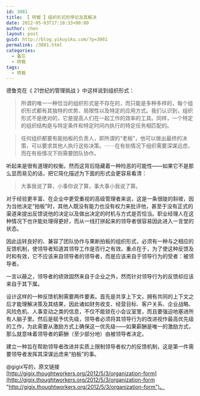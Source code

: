 ```yaml
---
id: 3081
title: 【 转载 】组织形式的悖论及其解决
date: 2012-05-03T17:10:33+00:00
author: chen
layout: post
guid: http://blog.yikuyiku.com/?p=3081
permalink: /3081.html
categories:
  - 备忘
  - 转载
tags:
  - 转载
---
```

德鲁克在《 21世纪的管理挑战 》中这样说到组织形式：

> 所谓的唯一一种恰当的组织形式是不存在的，而只能是多种多样的，每个组织形式都有其独特的优势、局限性以及特定的应用方式。我们认识到，组织形式不是绝对的，它是提高人们在一起工作的效率的工具。同样，一个特定的组织结构是与特定条件和特定时间内执行的特定任务相匹配的。
      
> 任何组织都要有能拍板的负责人，即所谓的“老板”，他可以做出最终的决策，可以要求其他人执行这些决策。⋯⋯在有些情况下组织需要深谋远虑，而在有些情况下则需要团队协作。 

听起来是很有道理的权衡。然而这背后隐藏着一种险恶的可能性——如果它不是那么显而易见的话，把它简化描述为下面的形式会更容易看清：

> 大事我说了算，小事你说了算，事大事小我说了算。 

对于经验更丰富、在企业中更受重视的高级管理者来说，这是一条很陡的斜坡，因为当他决定“拍板”时，其他人既没有能力也没有权力来批评他，甚至于没有正式的渠道来提出反馈说他的决定以及做出决定的时机与方式是否恰当。职业经理人在这种情况下也许能处理得更好，而从一线打拼起来的领导者很容易因此进入一言堂的状态。

因此运转良好的、兼容了团队协作与果断拍板的组织形式，必须有一种与之相应的反馈机制，使领导者知道其领导工作是否行之有效。重点在于，为了使这种反馈及时和有效，它不应该来自领导者的领导者，而是应该来自于领导行为的受者：被领导者。

一言以蔽之，领导者的绩效固然来自于企业之外，然而针对领导行为的反馈却应该来自于其下属。

设计这样的一种反馈机制需要两件要素。首先是共享上下文，拥有共同的上下文之后才能理解决策及其结果，因此诸如财务收支、经营目标、客户关系、企业战略、风险危机、人事变动之类的信息，不仅不能锁在小会议室里，而且要强迫地塞进所有人脑子里。然后是赋予优先级，领导者必须将其领导行为的改进视作最高优先级的工作，为此需要从激励方式上确保这一优先级——如果薪酬是唯一的激励方式，那么就意味着领导者的薪酬（至少部分地）由被领导者决定。

建立一种旨在帮助领导者改进并实质上限制领导者权力的反馈机制，这是第一件需要领导者发挥其深谋远虑来“拍板”的事。

@gigix写的，原文链接[http://gigix.thoughtworkers.org/2012/5/3/organization-form](http://gigix.thoughtworkers.org/2012/5/3/organization-form "http://gigix.thoughtworkers.org/2012/5/3/organization-form")。